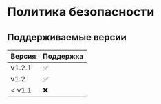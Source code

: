 # Политика безопасности

## Поддерживаемые версии

| Версия  | Поддержка          |
| ------- | ------------------ |
| v1.2.1  | :white_check_mark: |
| v1.2    | :white_check_mark: |
| < v1.1  | :x:                |


